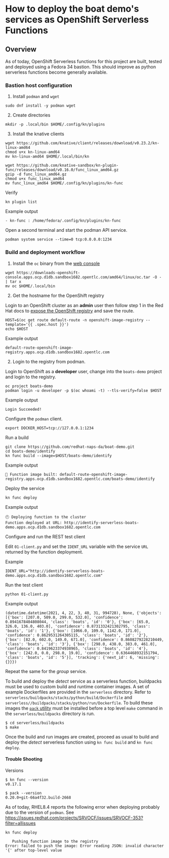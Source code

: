 # How to deploy the boat demo's services as OpenShift Serverless Functions

## Overview

As of today, OpenShift Serverless functions for this project are built, tested and deployed using a Fedora 34 bastion. 
This should improve as python serverless functions become generally available.

### Bastion host configuration

1) Install `podman` and `wget`

```
sudo dnf install -y podman wget
```

2) Create directories

```
mkdir -p .local/bin $HOME/.config/kn/plugins
```

3) Install the knative clients

```
wget https://github.com/knative/client/releases/download/v0.23.2/kn-linux-amd64
chmod u+x kn-linux-amd64
mv kn-linux-amd64 $HOME/.local/bin/kn
```

```
wget https://github.com/knative-sandbox/kn-plugin-func/releases/download/v0.16.0/func_linux_amd64.gz
gzip -d func_linux_amd64.gz
chmod u+x func_linux_amd64
mv func_linux_amd64 $HOME/.config/kn/plugins/kn-func
```

Verify
```
kn plugin list
```

Example output
```
- kn-func : /home/fedora/.config/kn/plugins/kn-func
```

Open a second terminal and start the podman API service.
```
podman system service --time=0 tcp:0.0.0.0:1234
```

### Build and deployment workflow

1) Install the `oc` binary from the [web console](https://console-openshift-console.apps.ocp.d1db.sandbox1682.opentlc.com/command-line-tools)
```
wget https://downloads-openshift-console.apps.ocp.d1db.sandbox1682.opentlc.com/amd64/linux/oc.tar -O - | tar x
mv oc $HOME/.local/bin
```

2) Get the hostname for the OpenShift registry

Login to an OpenShift cluster as an **admin** user then follow step 1 in the Red Hat docs to [expose the OpenShift registry](https://docs.openshift.com/container-platform/4.7/registry/securing-exposing-registry.html#registry-exposing-secure-registry-manually_securing-exposing-registry) and save the route.
```
HOST=$(oc get route default-route -n openshift-image-registry --template='{{ .spec.host }}')
echo $HOST
```

Example output
```
default-route-openshift-image-registry.apps.ocp.d1db.sandbox1682.opentlc.com
```

2) Login to the registry from podman.

Login to OpenShift as a **developer** user, change into the `boats-demo` project and login to the registry.

```
oc project boats-demo
podman login -u developer -p $(oc whoami -t) --tls-verify=false $HOST
```

Example output
```
Login Succeeded!
```

Configure the `podman` client.
```
export DOCKER_HOST=tcp://127.0.0.1:1234
```

Run a build
```
git clone https://github.com/redhat-naps-da/boat-demo.git
cd boats-demo/identify
kn func build --image=$HOST/boats-demo/identify
```

Example output
```
🙌 Function image built: default-route-openshift-image-registry.apps.ocp.d1db.sandbox1682.opentlc.com/boats-demo/identify
```

Deploy the service
```
kn func deploy
```

Example output
```
🕘 Deploying function to the cluster
Function deployed at URL: http://identify-serverless-boats-demo.apps.ocp.d1db.sandbox1682.opentlc.com
```

Configure and run the REST test client

Edit `01-client.py` and set the `IDENT_URL` variable with the service `URL` returned by the function deployment.

Example
```
IDENT_URL="http://identify-serverless-boats-demo.apps.ocp.d1db.sandbox1682.opentlc.com"
```

Run the test client
```
python 01-client.py
```

Example output
```
(datetime.datetime(2021, 4, 22, 3, 40, 31, 994728), None, {'objects': [{'box': [207.0, 509.0, 299.0, 532.0], 'confidence': 0.8941678404808044, 'class': 'boats', 'id': '0'}, {'box': [65.0, 326.0, 136.0, 403.0], 'confidence': 0.8731332421302795, 'class': 'boats', 'id': '1'}, {'box': [1066.0, 109.0, 1142.0, 171.0], 'confidence': 0.8629531264305115, 'class': 'boats', 'id': '2'}, {'box': [82.0, 602.0, 149.0, 671.0], 'confidence': 0.8608279228210449, 'class': 'boats', 'id': '3'}, {'box': [298.0, 438.0, 383.0, 461.0], 'confidence': 0.8419623374938965, 'class': 'boats', 'id': '4'}, {'box': [242.0, 0.0, 298.0, 19.0], 'confidence': 0.6364468932151794, 'class': 'boats', 'id': '5'}], 'tracking': {'next_id': 6, 'missing': {}}})
```

Repeat the same for the *group* service.

To build and deploy the *detect* service as a serverless function, buildpacks must be used
to custom build and runtime container images. A set of example Dockerfiles are provided in the
`serverless` directory. Refer to `serverless/buildpacks/stacks/python/build/Dockerfile` and `serverless//buildpacks/stacks/python/run/Dockerfile`. To build these images 
the [`pack` utility](https://github.com/buildpacks/pack) must be 
installed before a top level `make` command in the `serverless/buildpacks` directory is run. 

```
$ cd serverless/buildpacks
$ make
```

Once the build and run images are created, proceed as usual to build and deploy the *detect* serverless function using `kn func build` and `kn func deploy`.

#### Trouble Shooting

Versions
```
$ kn func --version
v0.17.1

$ pack --version
0.20.0+git-66a4f32.build-2668
```

As of today, RHEL8.4 reports the following error when deploying probably due
to the version of `podman`. See https://issues.redhat.com/projects/SRVOCF/issues/SRVOCF-353?filter=allissues

```
kn func deploy

   Pushing function image to the registry
Error: failed to push the image: Error reading JSON: invalid character '{' after top-level value
```
